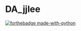 # DA_jjlee

[![forthebadge made-with-python](http://ForTheBadge.com/images/badges/made-with-python.svg)](https://www.python.org/)
